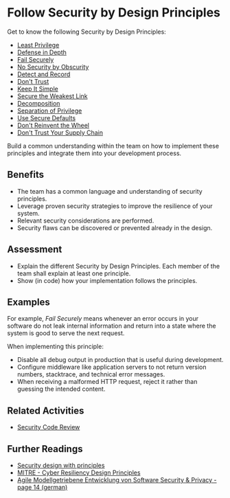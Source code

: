# Follow Security by Design Principles

Get to know the following Security by Design Principles:
- [Least Privilege](https://github.com/AppSecure-nrw/security-belts/wiki/Security-by-Design-Principles#least-privilege)
- [Defense in Depth](https://github.com/AppSecure-nrw/security-belts/wiki/Security-by-Design-Principles#defense-in-depth)
- [Fail Securely](https://github.com/AppSecure-nrw/security-belts/wiki/Security-by-Design-Principles#fail-securely)
- [No Security by Obscurity](https://github.com/AppSecure-nrw/security-belts/wiki/Security-by-Design-Principles#no-security-by-obscurity)
- [Detect and Record](https://github.com/AppSecure-nrw/security-belts/wiki/Security-by-Design-Principles#detect-and-record)
- [Don't Trust](https://github.com/AppSecure-nrw/security-belts/wiki/Security-by-Design-Principles#dont-trust)
- [Keep It Simple](https://github.com/AppSecure-nrw/security-belts/wiki/Security-by-Design-Principles#keep-it-simple)
- [Secure the Weakest Link](https://github.com/AppSecure-nrw/security-belts/wiki/Security-by-Design-Principles#secure-the-weakest-link)
- [Decomposition](https://github.com/AppSecure-nrw/security-belts/wiki/Security-by-Design-Principles#decomposition)
- [Separation of Privilege](https://github.com/AppSecure-nrw/security-belts/wiki/Security-by-Design-Principles#separation-of-privilege)
- [Use Secure Defaults](https://github.com/AppSecure-nrw/security-belts/wiki/Security-by-Design-Principles#use-secure-defaults)
- [Don't Reinvent the Wheel](https://github.com/AppSecure-nrw/security-belts/wiki/Security-by-Design-Principles#dont-reinvent-the-wheel)
- [Don't Trust Your Supply Chain](https://github.com/AppSecure-nrw/security-belts/wiki/Security-by-Design-Principles#dont-trust-your-supply-chain)

Build a common understanding within the team on how to implement these principles and integrate them into your development process.

## Benefits

- The team has a common language and understanding of security principles.
- Leverage proven security strategies to improve the resilience of your system.
- Relevant security considerations are performed.
- Security flaws can be discovered or prevented already in the design.

## Assessment

- Explain the different Security by Design Principles. Each member of the team shall explain at least one principle.
- Show (in code) how your implementation follows the principles.

## Examples

For example, *Fail Securely* means whenever an error occurs in your software do not leak internal information and return into a state where the system is good to serve the next request.

When implementing this principle:

- Disable all debug output in production that is useful during development.
- Configure middleware like application servers to not return version numbers, stacktrace, and technical error messages.
- When receiving a malformed HTTP request, reject it rather than guessing the intended content.

## Related Activities

- [Security Code Review](../yellow/security-code-review.md)

## Further Readings

- [Security design with principles](https://medium.com/ouspg/security-design-with-principles-a8c045765b93)
- [MITRE - Cyber Resiliency Design Principles](https://www.mitre.org/sites/default/files/publications/PR%2017-0103%20Cyber%20Resiliency%20Design%20Principles%20MTR17001.pdf)
- [Agile Modellgetriebene Entwicklung von Software Security & Privacy - page 14 (german)](https://se-rwth.de/phdtheses/Diss-Hermerschmidt-Agile-Modellgetriebene-Entwicklung-von-Software-Security-and-Privacy.pdf)
